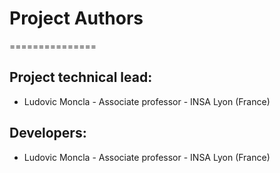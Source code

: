 # Project Authors
===============


## Project technical lead:

* Ludovic Moncla - Associate professor - INSA Lyon (France)


## Developers:

* Ludovic Moncla - Associate professor - INSA Lyon (France)

